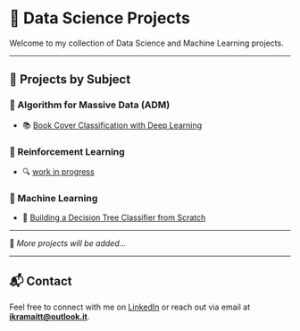 # 🧠 Data Science Projects

Welcome to my collection of Data Science and Machine Learning projects. 

---

## 📁 Projects by Subject

### 📘 Algorithm for Massive Data (ADM)
- 📚 [Book Cover Classification with Deep Learning]()

### 📘 Reinforcement Learning
- 🔍 [work in progress]()

### 📘 Machine Learning
- 🤖 [Building a Decision Tree Classifier from Scratch]()

---

📌 *More projects will be added...*

---

## 📬 Contact

Feel free to connect with me on [LinkedIn](www.linkedin.com/in/ikram-aittalebnaser) or reach out via email at **ikramaitt@outlook.it**.

